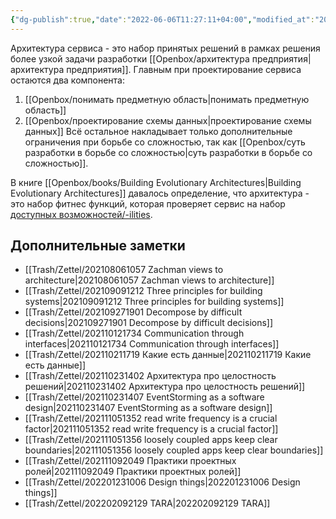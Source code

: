```yaml
---
{"dg-publish":true,"date":"2022-06-06T11:27:11+04:00","modified_at":"2023-08-11T09:58:22+03:00","aliases":["архитектуру сервиса","архитектуре сервиса","архитектуры сервиса","архитектурой сервиса","архитектуре сервиса"],"permalink":"/forge/arhitektura-servisa/","dgPassFrontmatter":true}
---
```



Архитектура сервиса - это набор принятых решений в рамках решения более узкой задачи разработки [[Openbox/архитектура предприятия|архитектура предприятия]]. 
Главным при проектирование сервиса остаются два компонента:
1. [[Openbox/понимать предметную область|понимать предметную область]]
2. [[Openbox/проектирование схемы данных|проектирование схемы данных]]
Всё остальное накладывает только дополнительные ограничения при борьбе со сложностью, так как [[Openbox/суть разработки в борьбе со сложностью|суть разработки в борьбе со сложностью]].

В книге [[Openbox/books/Building Evolutionary Architectures|Building Evolutionary Architectures]] давалось определение, что архитектура - это набор фитнес функций, которая проверяет сервис на набор [доступных возможностей/-ilities](https://en.wikipedia.org/wiki/List_of_system_quality_attributes). 

## Дополнительные заметки

- [[Trash/Zettel/202108061057 Zachman views to architecture|202108061057 Zachman views to architecture]]
- [[Trash/Zettel/202109091212 Three principles for building systems|202109091212 Three principles for building systems]]
- [[Trash/Zettel/202109271901 Decompose by difficult decisions|202109271901 Decompose by difficult decisions]]
- [[Trash/Zettel/202110121734 Communication through interfaces|202110121734 Communication through interfaces]]
- [[Trash/Zettel/202110211719 Какие есть данные|202110211719 Какие есть данные]]
- [[Trash/Zettel/202110231402 Архитектура про целостность решений|202110231402 Архитектура про целостность решений]]
- [[Trash/Zettel/202110231407 EventStorming as a software design|202110231407 EventStorming as a software design]]
- [[Trash/Zettel/202111051352 read write frequency is a crucial factor|202111051352 read write frequency is a crucial factor]]
- [[Trash/Zettel/202111051356 loosely coupled apps keep clear boundaries|202111051356 loosely coupled apps keep clear boundaries]]
- [[Trash/Zettel/202111092049 Практики проектных ролей|202111092049 Практики проектных ролей]]
- [[Trash/Zettel/202201231006 Design things|202201231006 Design things]]
- [[Trash/Zettel/202202092129 TARA|202202092129 TARA]]

